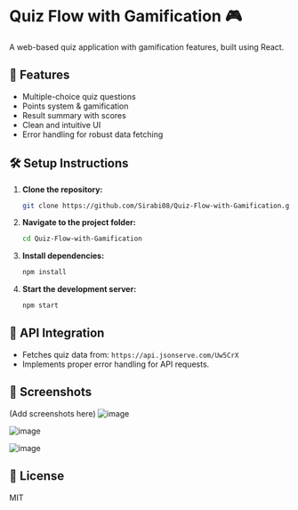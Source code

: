 # Quiz Flow with Gamification 🎮

A web-based quiz application with gamification features, built using React.


## 🚀 Features
- Multiple-choice quiz questions
- Points system & gamification
- Result summary with scores
- Clean and intuitive UI
- Error handling for robust data fetching

## 🛠️ Setup Instructions

1. **Clone the repository:**
   ```sh
   git clone https://github.com/Sirabi08/Quiz-Flow-with-Gamification.git
   ```
2. **Navigate to the project folder:**
   ```sh
   cd Quiz-Flow-with-Gamification
   ```
3. **Install dependencies:**
   ```sh
   npm install
   ```
4. **Start the development server:**
   ```sh
   npm start
   ```

## 📡 API Integration
- Fetches quiz data from: `https://api.jsonserve.com/Uw5CrX`
- Implements proper error handling for API requests.

## 📸 Screenshots
(Add screenshots here)
![image](https://github.com/user-attachments/assets/81895c44-163c-4460-bc70-84b7eacf994a)

![image](https://github.com/user-attachments/assets/0daa6721-0e18-4f4a-932f-65d88803e1f5)


![image](https://github.com/user-attachments/assets/7cd5675b-1bc8-47ca-8b9e-2a0f06f737bd)


## 📜 License
MIT

